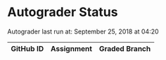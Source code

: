 # Autograder Status
Autograder last run at: September 25, 2018 at 04:20

| GitHub ID | Assignment | Graded Branch |
|-----------|------------|---------------|
